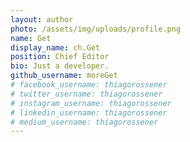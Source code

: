 ```yaml
---
layout: author
photo: /assets/img/uploads/profile.png
name: Get
display_name: ch.Get
position: Chief Editor
bio: Just a developer.
github_username: moreGet
# facebook_username: thiagorossener
# twitter_username: thiagorossener
# instagram_username: thiagorossener
# linkedin_username: thiagorossener
# medium_username: thiagorossener
---
```



